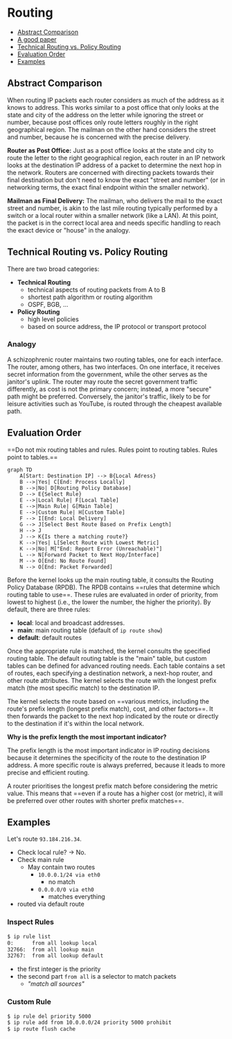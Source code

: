 # Routing

- [Abstract Comparison](#abstract-comparison)
- [A good paper](https://doc.lagout.org/network/inetdoc/Policy_Routing_in_Linux_ENG.pdf)
- [Technical Routing vs. Policy Routing](#technical-routing-vs-policy-routing)
- [Evaluation Order](#evaluation-order)
- [Examples](#examples)

## Abstract Comparison

When routing IP packets each router considers as much of the address as  it knows to address. This works similar to a post office that only looks at the state and city of the address on the letter while ignoring the  street or number, because post offices only route letters roughly in the right geographical region. The mailman on the other hand considers the  street and number, because he is concerned with the precise delivery.

**Router as Post Office:** Just as a post office looks at the state and city to route the letter to the right geographical region, each router in an IP network looks at the destination IP address of a packet to determine the next hop in the network. Routers are concerned with directing packets towards their final destination but don't need to know the exact "street and number" (or in networking terms, the exact final endpoint within the smaller network).

**Mailman as Final Delivery:** The mailman, who delivers the mail to the exact street and number, is akin to the last mile routing typically performed by a switch or a local router within a smaller network (like a LAN). At this point, the packet is in the correct local area and needs specific handling to reach the exact device or "house" in the analogy.

## Technical Routing vs. Policy Routing

There are two broad categories:

- **Technical Routing**
  - technical aspects of routing packets from A to B
  - shortest path algorithm or routing algorithm
  - OSPF, BGB, ...
- **Policy Routing**
  - high level policies
  - based on source address, the IP protocol or transport protocol

### Analogy

A schizophrenic router maintains two routing tables, one for each interface. The router, among others, has two interfaces. On one interface, it receives secret information from the government, while the other serves as the janitor's uplink. The router may route the secret government traffic differently, as cost is not the primary concern; instead, a more "secure" path might be preferred. Conversely, the janitor's traffic, likely to be for leisure activities such as YouTube, is routed through the cheapest available path.

## Evaluation Order

==Do not mix routing tables and rules. Rules point to routing tables. Rules point to tables.==

```mermaid
graph TD
    A[Start: Destination IP] --> B{Local Adress}
    B -->|Yes| C[End: Process Locally]
    B -->|No| D[Routing Policy Database]
    D --> E{Select Rule}
    E -->|Local Rule| F[Local Table]
    E -->|Main Rule| G[Main Table]
    E -->|Custom Rule| H[Custom Table]
    F --> I[End: Local Delivery]
    G --> J[Select Best Route Based on Prefix Length]
    H --> J
    J --> K{Is there a matching route?}
    K -->|Yes| L[Select Route with Lowest Metric]
    K -->|No| M["End: Report Error (Unreachable)"]
    L --> N[Forward Packet to Next Hop/Interface]
    M --> O[End: No Route Found]
    N --> O[End: Packet Forwarded]
```

Before the kernel looks up the main routing table, it consults the  Routing Policy Database (RPDB). The RPDB contains ==rules that determine  which routing table to use==. These rules are evaluated in order of  priority, from lowest to highest (i.e., the lower the number, the higher the priority). By default, there are three rules:

- **local**: local and broadcast addresses.
- **main**: main routing table (default of `ip route show`)
- **default**: default routes

Once the appropriate rule is matched, the kernel consults the specified routing table. The default routing table is the "main" table, but  custom tables can be defined for advanced routing needs. Each table  contains a set of routes, each specifying a destination network, a  next-hop router, and other route attributes. The kernel selects the  route with the longest prefix match (the most specific match) to the  destination IP.

The kernel selects the route based on ==various metrics, including the  route's prefix length (longest prefix match), cost, and other factors==.  It then forwards the packet to the next hop indicated by the route or  directly to the destination if it's within the local network.

**Why is the prefix length the most important indicator?**

The prefix length is the most important indicator in IP routing  decisions because it determines the specificity of the route to the  destination IP address. A more specific route is always preferred, because it leads to more precise and efficient routing.

A router prioritises the longest prefix match before considering the metric  value. This means that ==even if a route has a higher cost (or metric), it will be preferred over other routes with shorter prefix matches==.

## Examples

Let's route `93.184.216.34`.

- Check local rule? -> No.
- Check main rule
  - May contain two routes
    - `10.0.0.1/24 via eth0`
      - no match
    - `0.0.0.0/0 via eth0`
      - matches everything
- routed via default route

### Inspect Rules

```bash
$ ip rule list
0:      from all lookup local
32766:  from all lookup main
32767:  from all lookup default
```

- the first integer is the priority
- the second part `from all` is a selector to match packets
  - _"match all sources"_

### Custom Rule

```bash
$ ip rule del priority 5000
$ ip rule add from 10.0.0.0/24 priority 5000 prohibit
$ ip route flush cache
```

